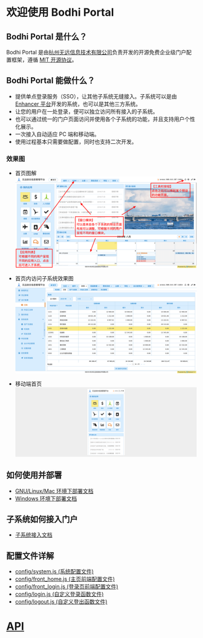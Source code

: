 # 欢迎使用 Bodhi Portal

## Bodhi Portal 是什么？
Bodhi Portal 是由[杭州无远信息技术有限公司](https://enhancer.io)负责开发的开源免费企业级门户配置框架，遵循 [MIT 开源协议](https://mit-license.org)。

## Bodhi Portal 能做什么？
- 提供单点登录服务（SSO），让其他子系统无缝接入。子系统可以是由 [Enhancer 平台](https://enhancer.io)开发的系统，也可以是其他三方系统。
- 让您的用户在一处登录，便可以独立访问所有接入的子系统。
- 也可以通过统一的门户页面访问并使用各个子系统的功能，并且支持用户个性化展示。
- 一次接入自动适应 PC 端和移动端。
- 使用过程基本只需要做配置，同时也支持二次开发。

### 效果图

- 首页图解
![首页图解](./docs/portal-4.png)

- 首页内访问子系统效果图
![首页内访问子系统效果图](./docs/portal-1.png)

- 移动端首页
![移动端首页](./docs/portal-3.png)

## 如何使用并部署
- [GNU/Linux/Mac 环境下部署文档](https://enhancer.io/tutorials-portal)
- [Windows 环境下部署文档](https://enhancer.io/tutorials-portal)

## 子系统如何接入门户
- [子系统接入文档](https://enhancer.io/tutorials-portal)

## 配置文件详解

- [config/system.js (系统配置文件)](https://enhancer.io/tutorials-portal)
- [config/front_home.js (主页前端配置文件)](https://enhancer.io/tutorials-portal)
- [config/front_login.js (登录页前端配置文件)](https://enhancer.io/tutorials-portal)
- [config/login.js (自定义登录函数文件)](https://enhancer.io/tutorials-portal)
- [config/logout.js (自定义登出函数文件)](https://enhancer.io/tutorials-portal)

# [API](https://enhancer.io/tutorials-portal)



